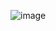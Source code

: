 ![image](https://github.com/krzoslukasz/WebAppWeatherForecast/assets/64781928/14f55ad6-396a-4d99-aab4-7eda93975a3e)
